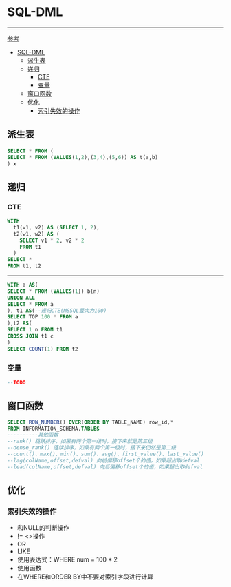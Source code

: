 # SQL-DML

---
[参考](https://blog.jooq.org/2016/04/25/10-sql-tricks-that-you-didnt-think-were-possible/?utm_source=dbweekly&utm_medium=email)

* [SQL\-DML](#sql-dml)
  * [派生表](#%E6%B4%BE%E7%94%9F%E8%A1%A8)
  * [递归](#%E9%80%92%E5%BD%92)
    * [CTE](#cte)
    * [变量](#%E5%8F%98%E9%87%8F)
  * [窗口函数](#%E7%AA%97%E5%8F%A3%E5%87%BD%E6%95%B0)
  * [优化](#%E4%BC%98%E5%8C%96)
    * [索引失效的操作](#%E7%B4%A2%E5%BC%95%E5%A4%B1%E6%95%88%E7%9A%84%E6%93%8D%E4%BD%9C)

## 派生表
```sql
SELECT * FROM (
SELECT * FROM (VALUES(1,2),(3,4),(5,6)) AS t(a,b)
) x
```
## 递归

### CTE
```sql
WITH
  t1(v1, v2) AS (SELECT 1, 2),
  t2(w1, w2) AS (
    SELECT v1 * 2, v2 * 2
    FROM t1
  )
SELECT *
FROM t1, t2
```
---
```sql
WITH a AS(
SELECT * FROM (VALUES(1)) b(n)
UNION ALL
SELECT * FROM a
), t1 AS(--递归CTE(MSSQL最大为100)
SELECT TOP 100 * FROM a
),t2 AS(
SELECT 1 n FROM t1
CROSS JOIN t1 c
)
SELECT COUNT(1) FROM t2
```

### 变量
```sql
--TODO
```

## 窗口函数
```sql
SELECT ROW_NUMBER() OVER(ORDER BY TABLE_NAME) row_id,* 
FROM INFORMATION_SCHEMA.TABLES
----------其他函数
--rank() 跳跃排序，如果有两个第一级时，接下来就是第三级
--dense_rank() 连续排序，如果有两个第一级时，接下来仍然是第二级
--count()、max()、min()、sum()、avg()、first_value()、last_value()
--lag(colName,offset,defval) 向前偏移offset个的值，如果超出取defval
--lead(colName,offset,defval) 向后偏移offset个的值，如果超出取defval
```

## 优化
### 索引失效的操作
 - 和NULL的判断操作
 - != <>操作
 - OR
 - LIKE
 - 使用表达式：WHERE num = 100 * 2
 - 使用函数
 - 在WHERE和ORDER BY中不要对索引字段进行计算